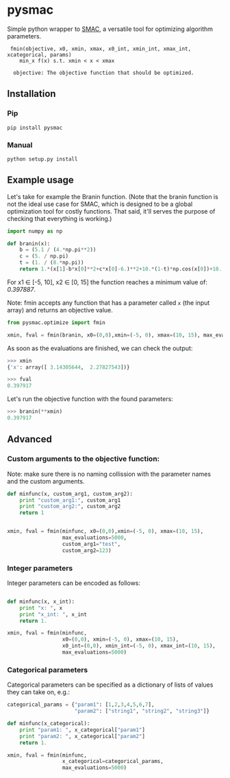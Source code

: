 pysmac
======

Simple python wrapper to [SMAC](http://www.cs.ubc.ca/labs/beta/Projects/SMAC/), a versatile tool for optimizing algorithm parameters.

```
 fmin(objective, x0, xmin, xmax, x0_int, xmin_int, xmax_int, xcategorical, params)
    min_x f(x) s.t. xmin < x < xmax
    
  objective: The objective function that should be optimized.
```

Installation
------------

### Pip

```
pip install pysmac
```


### Manual

```
python setup.py install
```
 
Example usage
-------------

Let's take for example the Branin function. (Note that the branin function is not the ideal use case for SMAC, which is designed to be a global optimization tool for costly functions. That said, it'll serves the purpose of checking that everything is working.)
```python
import numpy as np

def branin(x):
    b = (5.1 / (4.*np.pi**2))
    c = (5. / np.pi)
    t = (1. / (8.*np.pi))
    return 1.*(x[1]-b*x[0]**2+c*x[0]-6.)**2+10.*(1-t)*np.cos(x[0])+10.
```
For x1 ∈ [-5, 10], x2 ∈ [0, 15] the function reaches a minimum value of: *0.397887*.

Note: fmin accepts any function that has a parameter called `x` (the input array) and returns an objective value.

```python
from pysmac.optimize import fmin

xmin, fval = fmin(branin, x0=(0,0),xmin=(-5, 0), xmax=(10, 15), max_evaluations=5000)
```
As soon as the evaluations are finished, we can check the output:
```python
>>> xmin
{'x': array([ 3.14305644,  2.27827543])}

>>> fval
0.397917
```

Let's run the objective function with the found parameters:
```python
>>> branin(**xmin)
0.397917
```

Advanced
--------

### Custom arguments to the objective function:

Note: make sure there is no naming collission with the parameter names and the custom arguments.

```python
def minfunc(x, custom_arg1, custom_arg2):
    print "custom_arg1:", custom_arg1
    print "custom_arg2:", custom_arg2
    return 1


xmin, fval = fmin(minfunc, x0=(0,0),xmin=(-5, 0), xmax=(10, 15),
                  max_evaluations=5000,
                  custom_arg1="test",
                  custom_arg2=123)
```


### Integer parameters
Integer parameters can be encoded as follows:
```python

def minfunc(x, x_int):
    print "x: ", x
    print "x_int: ", x_int
    return 1.

xmin, fval = fmin(minfunc,
                  x0=(0,0), xmin=(-5, 0), xmax=(10, 15),
                  x0_int=(0,0), xmin_int=(-5, 0), xmax_int=(10, 15),
                  max_evaluations=5000)
```


### Categorical parameters

Categorical parameters can be specified as a dictionary of lists of values they can take on, e.g.:
```python
categorical_params = {"param1": [1,2,3,4,5,6,7],
                      "param2": ["string1", "string2", "string3"]}

def minfunc(x_categorical):
    print "param1: ", x_categorical["param1"]
    print "param2: ", x_categorical["param2"]
    return 1.

xmin, fval = fmin(minfunc,
                  x_categorical=categorical_params,
                  max_evaluations=5000)
```

